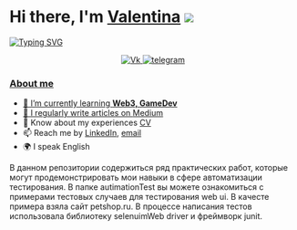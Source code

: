# Hi there, I'm [Valentina](https://daniilshat.ru/) ![](https://github.com/blackcater/blackcater/raw/main/images/Hi.gif) 
[![Typing SVG](https://readme-typing-svg.herokuapp.com?color=%2336BCF7&lines=QA+engeneer+from+Russia+🇷🇺)](https://git.io/typing-svg)

<div id="socials" align="center">
<a href="https://vk.com/valentinaplatonova">
		<img src="https://img.shields.io/badge/vk-blue?style=for-the-badge&logo=vk&logoColor=whit" alt="Vk"/>
<a href="https://t.me/v_platonova1">
		<img src="https://img.shields.io/badge/telegram-blue?style=for-the-badge&logo=telegram&logoColor=whit" alt="telegram"/>
</div>
	

### About me
- 🌱 I’m currently learning **Web3, GameDev**
- 📝 I regularly write articles on [Medium](medium-link)
- 📄 Know about my experiences [CV](cv-link)
- 📫 Reach me by [LinkedIn](linkedin-link), [email](mailto:email-address)
- 🌍 I speak English



В данном репозитории содержиться ряд практических работ, которые могут продемонстрировать мои навыки в сфере автоматизации тестирования.
В папке autimationTest вы можете ознакомиться с примерами тестовых случаев для тестирования  web ui. В качесте примера взяла сайт petshop.ru. В процессе написания тестов использовала библиотеку selenuimWeb driver и фреймворк junit.
